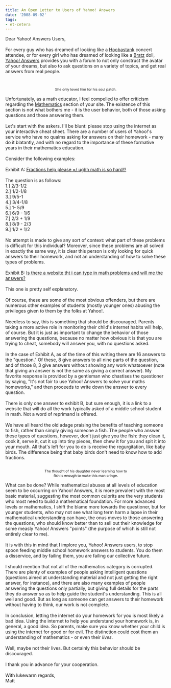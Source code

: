 ```yaml
---
title: An Open Letter to Users of Yahoo! Answers
date: '2008-09-02'
tags:
- et-cetera
---
```


Dear Yahoo! Answers Users,<br /><br />For every guy who has dreamed of looking like a <a href="http://en.wikipedia.org/wiki/Hoobastank">Hoobastank</a> concert attendee, or for every girl who has dreamed of looking like a <a href="http://www.bratz.com/">Bratz</a> doll, <a href="http://answers.yahoo.com/">Yahoo! Answers</a> provides you with a forum to not only construct the avatar of your dreams, but also to ask questions on a variety of topics, and get real answers from real people.<br /><br /><div style="text-align: center;"><a onblur="try {parent.deselectBloggerImageGracefully();} catch(e) {}" href="http://1.bp.blogspot.com/_fM0L9abY3bo/SLyQjZkZjXI/AAAAAAAAAEg/8UmlQwIejqw/s1600-h/yavatar.jpg"><img style="margin: 0px auto 10px; display: block; text-align: center; cursor: pointer;" src="http://1.bp.blogspot.com/_fM0L9abY3bo/SLyQjZkZjXI/AAAAAAAAAEg/8UmlQwIejqw/s320/yavatar.jpg" alt="" id="BLOGGER_PHOTO_ID_5241223004185791858" border="0" /></a><span style="font-size:78%;">She only loved him for his soul patch.<br /><br /></span><div style="text-align: left;"><span style="font-size:100%;">Unfortunately, as a math educator, I feel compelled to offer criticism regarding the <a href="http://answers.yahoo.com/dir/;_ylt=AkpL.sYOCWlapJ8PYyTrHCf4xQt.;_ylv=3?link=list&amp;sid=396545161">Mathematics</a> section of your site.  The existence of this section is not what bothers me - it is the user behavior, both of those asking questions and those answering them.<br /><br />Let's start with the askers.  I'll be blunt: please stop using the internet as your interactive cheat sheet.  There are a number of users of Yahoo!'s service who have no qualms asking for answers on their homework - many do it blatantly, and with no regard to the importance of these formative years in their mathematics education.</span><br /><span style="font-size:100%;"><br />Consider the following examples:<br /><br />Exhibit A: </span><span style="font-size:100%;"><a href="http://answers.yahoo.com/question/index;_ylt=AnCxPPn3TZeaNUV9YIS7SF8Cxgt.;_ylv=3?qid=20080829065502AAHgrsV">Fractions help please =/ ughh math is so hard!?</a><br /></span><br /><span style="font-size:100%;">The question is as follows:<br /></span>1.]  2/3-1/2<br />2.]  1/2-1/8<br />3.]   9/5-1<br />4.]  3/4-1/8<br />5.]  1- 5/9<br />6.]  6/9 - 1/6<br />7.]  2/3  + 1/9<br />8.]  8/9  -  2/3<br />9.]  1/2  + 1/2<br /><br />No attempt is made to give any sort of context: what part of these problems is difficult for this individual?  Moreover, since these problems are all solved in exactly the same way, it is clear this person is only looking for quick answers to their homework, and not an understanding of how to solve these types of problems.<br /><br />Exhibit B:  <a href="http://answers.yahoo.com/question/index;_ylt=AubANDPb0ot6Os7tvgJKMMcCxgt.;_ylv=3?qid=20080901172214AA5EAuP"><span style="font-size:100%;">Is there a website tht i can type in math problems and will me the answers?</span></a><br /><br />This one is pretty self explanatory.<br /><br />Of course, these are some of the most obvious offenders, but there are numerous other examples of students (mostly younger ones) abusing the privileges given to them by the folks at Yahoo!.<br /><br />Needless to say, this is something that should be discouraged.  Parents taking a more active role in monitoring their child's internet habits will help, of course.  But it is just as important to change the behavior of those answering the questions, because no matter how obvious it is that you are trying to cheat, somebody will answer you, with no questions asked.<br /><br />In the case of Exhibit A, as of the time of this writing there are 16 answers to the "question."  Of these, 8 give answers to all nine parts of the question, and of those 8, 3 give answers without showing any work whatsoever (note that giving an answer is not the same as giving a correct answer).  My favorite response is provided by a gentleman who chastises the questioner by saying, "It's not fair to use Yahoo! Answers to solve your maths homeworks," and then proceeds to write down the answer to every question.<br /><br />There is only one answer to exhibit B, but sure enough, it is a link to a website that will do all the work typically asked of a middle school student in math.  Not a word of reprimand is offered.<br /><br />We have all heard the old adage praising the benefits of teaching someone to fish, rather than simply giving someone a fish.  The people who answer these types of questions, however, don't just give you the fish: they clean it, cook it, serve it, cut it up into tiny pieces, then chew it for you and spit it into your mouth.  All that's left for you to do is receive the regurgitation, like baby birds.  The difference being that baby birds don't need to know how to add fractions.<br /><br /><div style="text-align: center;"><a onblur="try {parent.deselectBloggerImageGracefully();} catch(e) {}" href="http://1.bp.blogspot.com/_fM0L9abY3bo/SL2_WHnh9WI/AAAAAAAAAEo/kwkH5y6ObmE/s1600-h/fish.jpg"><img style="margin: 0px auto 10px; display: block; text-align: center; cursor: pointer;" src="http://1.bp.blogspot.com/_fM0L9abY3bo/SL2_WHnh9WI/AAAAAAAAAEo/kwkH5y6ObmE/s320/fish.jpg" alt="" id="BLOGGER_PHOTO_ID_5241555928052004194" border="0" /></a><span style="font-size:78%;">The thought of his daughter never learning how to<br />fish is enough to make this man cringe.<br /><br /></span><div style="text-align: left;">What can be done?  While mathematical abuses at all levels of education seem to be occurring on Yahoo! Answers, it is more prevalent with the most basic material, suggesting the most common culprits are the very students who most need to build a mathematical foundation.  For more advanced levels or mathematics, I shift the blame more towards the questioner, but for younger students, who may not see what long term harm a lapse in their mathematical understanding can have, the onus moves to those answering the questions, who should know better than to sell out their knowledge for some measly Yahoo! Answers "points" (the purpose of which is still not entirely clear to me).<br /><br />It is with this in mind that I implore you, Yahoo! Answers users, to stop spoon feeding middle school homework answers to students.  You do them a disservice, and by failing them, you are failing our collective future.<br /><br />I should mention that not all of the mathematics category is corrupted.  There are plenty of examples of people asking intelligent questions (questions aimed at understanding material and not just getting the right answer, for instance), and there are also many examples of people answering the questions only partially, but giving full details for the parts they do answer so as to help guide the student's understanding.  This is all well and good.  But as long as someone can get answers to their homework without having to think, our work is not complete.<br /><br />In conclusion, letting the internet do your homework for you is most likely a bad idea.  Using the internet to help you understand your homework is, in general, a good idea.  So parents, make sure you know whether your child is using the internet for good or for evil.  The distinction could cost them an understanding of mathematics - or even their <span style="font-style: italic;">lives</span>.<br /><br />Well, maybe not their lives.  But certainly this behavior should be discouraged.<br /><br />I thank you in advance for your cooperation.<br /><br />With lukewarm regards,<br />Matt<br /></div></div><br /><br /></div></div>
